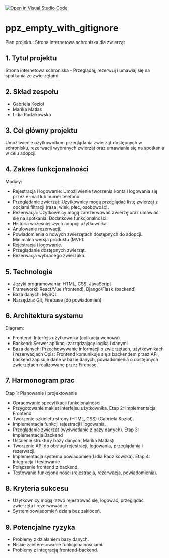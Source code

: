 [![Open in Visual Studio Code](https://classroom.github.com/assets/open-in-vscode-2e0aaae1b6195c2367325f4f02e2d04e9abb55f0b24a779b69b11b9e10269abc.svg)](https://classroom.github.com/online_ide?assignment_repo_id=16107733&assignment_repo_type=AssignmentRepo)
# ppz_empty_with_gitignore

Plan projektu: Strona internetowa schroniska dla zwierząt
## 1. Tytuł projektu
Strona internetowa schroniska - Przeglądaj, rezerwuj i umawiaj się na spotkania ze zwierzętami
## 2. Skład zespołu
 - Gabriela Kozioł 
 - Marika Matłas 
 - Lidia Radzikowska 
## 3. Cel główny projektu
Umożliwienie użytkownikom przeglądania zwierząt dostępnych w schronisku, rezerwacji wybranych zwierząt oraz umawiania się na spotkania w celu adopcji.
## 4. Zakres funkcjonalności
Moduły:
-	Rejestracja i logowanie: Umożliwienie tworzenia konta i logowania się przez e-mail lub numer telefonu.
-	Przeglądanie zwierząt: Użytkownicy mogą przeglądać listę zwierząt z opcjami filtracji (rasa, wiek, płeć, osobowość).
-	Rezerwacja: Użytkownicy mogą zarezerwować zwierzę oraz umawiać się na spotkania.
Dodatkowe funkcjonalności:
-	Historia wcześniejszych adopcji użytkownika.
-	Anulowanie rezerwacji.
-	Powiadomienia o nowych zwierzętach dostępnych do adopcji.
Minimalna wersja produktu (MVP):
-	Rejestracja i logowanie.
-	Przeglądanie dostępnych zwierząt.
-	Rezerwacja wybranego zwierzaka.
## 5. Technologie
-	Języki programowania: HTML, CSS, JavaScript 
-	Frameworki: React/Vue (frontend), Django/Flask (backend)
-	Baza danych: MySQL
-	Narzędzia: Git, Firebase (do powiadomień)
## 6. Architektura systemu
Diagram:
-	Frontend: Interfejs użytkownika (aplikacja webowa)
-	Backend: Serwer aplikacji zarządzający logiką i danymi
-	Baza danych: Przechowywanie informacji o zwierzętach, użytkownikach i rezerwacjach
Opis: Frontend komunikuje się z backendem przez API, backend zapisuje dane w bazie danych, powiadomienia o dostępnych zwierzętach realizowane przez Firebase.
## 7. Harmonogram prac
Etap 1: Planowanie i projektowanie 
-	Opracowanie specyfikacji funkcjonalności.
-	Przygotowanie makiet interfejsu użytkownika.
Etap 2: Implementacja Frontend 
-	Tworzenie szkieletu strony (HTML, CSS) (Gabriela Kozioł).
-	Implementacja funkcji rejestracji i logowania.
-	Przeglądanie zwierząt (wyświetlanie z bazy danych).
Etap 3: Implementacja Backend 
-	 Ustalenie struktury bazy danych( Marika Matłas)
-	Tworzenie API do obsługi rejestracji, logowania, przeglądania i rezerwacji.
-	Implementacja systemu powiadomień(Lidia Radzikowska).
Etap 4: Integracja i testowanie 
-	Połączenie frontend z backend.
-	Testowanie funkcjonalności (rejestracja, rezerwacja, powiadomienia).
## 8. Kryteria sukcesu
- Użytkownicy mogą łatwo rejestrować się, logować, przeglądać zwierzęta i rezerwować je.
-	System powiadomień działa bez zakłóceń.
## 9. Potencjalne ryzyka
-	Problemy z działaniem bazy danych.
-	Niskie zainteresowanie funkcjonalnościami.
-	Problemy z integracją frontend-backend.
